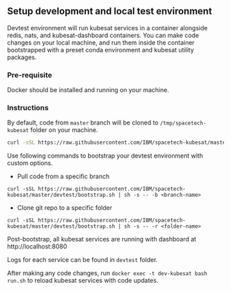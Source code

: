 ## Setup development and local test environment
Devtest environment will run kubesat services in a container alongside redis, nats, and kubesat-dashboard containers. You can make code changes on your local machine, and run them inside the container bootstrapped with a preset conda environment and kubesat utility packages.

### Pre-requisite
Docker should be installed and running on your machine.

### Instructions

By default, code from `master` branch will be cloned to `/tmp/spacetech-kubesat` folder on your machine.
```bash
curl -sSL https://raw.githubusercontent.com/IBM/spacetech-kubesat/master/devtest/bootstrap.sh | sh
```

Use following commands to bootstrap your devtest environment with custom options.

- Pull code from a specific branch
```
curl -sSL https://raw.githubusercontent.com/IBM/spacetech-kubesat/master/devtest/bootstrap.sh | sh -s -- -b <branch-name>
```
- Clone git repo to a specific folder
```
curl -sSL https://raw.githubusercontent.com/IBM/spacetech-kubesat/master/devtest/bootstrap.sh | sh -s -- -r <folder-name>
```

Post-bootstrap, all kubesat services are running with dashboard at http://localhost:8080

Logs for each service can be found in `devtest` folder.

After making any code changes, run `docker exec -t dev-kubesat bash run.sh` to reload kubesat services with code updates.
